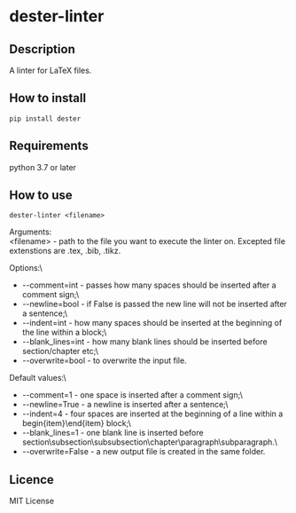 # dester-linter

## Description
A linter for LaTeX files.

## How to install
```pip install dester```

## Requirements
python 3.7 or later

## How to use

```dester-linter <filename>```

Arguments:\
\<filename\> - path to the file you want to execute the linter on.
Excepted file extenstions are .tex, .bib, .tikz.

Options:\
* --comment=int - passes how many spaces should be inserted after a comment sign;\
* --newline=bool - if False is passed the new line will not be inserted after a sentence;\
* --indent=int - how many spaces should be inserted at the beginning of the line within a block;\
* --blank_lines=int - how many blank lines should be inserted before section/chapter etc;\
* --overwrite=bool - to overwrite the input file.

Default values:\
* --comment=1 - one space is inserted after a comment sign;\
* --newline=True - a newline is inserted after a sentence;\
* --indent=4 - four spaces are inserted at the beginning of a line within a begin{item}\end{item} block;\
* --blank_lines=1 - one blank line is inserted before section\subsection\subsubsection\chapter\paragraph\subparagraph.\
* --overwrite=False - a new output file is created in the same folder.

## Licence
MIT License